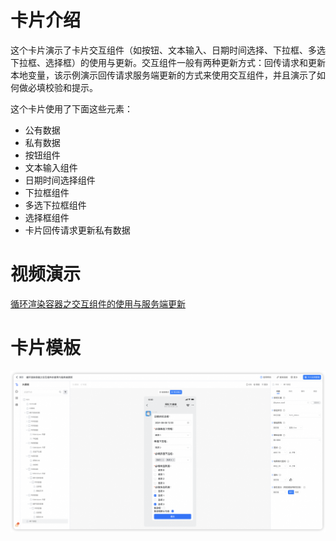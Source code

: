 # 卡片介绍

这个卡片演示了卡片交互组件（如按钮、文本输入、日期时间选择、下拉框、多选下拉框、选择框）的使用与更新。交互组件一般有两种更新方式：回传请求和更新本地变量，该示例演示回传请求服务端更新的方式来使用交互组件，并且演示了如何做必填校验和提示。

这个卡片使用了下面这些元素：

- 公有数据
- 私有数据
- 按钮组件
- 文本输入组件
- 日期时间选择组件
- 下拉框组件
- 多选下拉框组件
- 选择框组件
- 卡片回传请求更新私有数据

# 视频演示

[循环渲染容器之交互组件的使用与服务端更新](https://wolai.dingtalk.com/gJ9gyTRBMf4gG9gZyE161a)

# 卡片模板

![](循环渲染容器之交互组件的使用与服务端更新.png)
